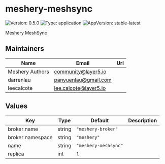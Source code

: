 # meshery-meshsync

![Version: 0.5.0](https://img.shields.io/badge/Version-0.5.0-informational?style=flat-square) ![Type: application](https://img.shields.io/badge/Type-application-informational?style=flat-square) ![AppVersion: stable-latest](https://img.shields.io/badge/AppVersion-stable--latest-informational?style=flat-square)

Meshery MeshSync

## Maintainers

| Name            | Email                   | Url |
| --------------- | ----------------------- | --- |
| Meshery Authors | <community@layer5.io>   |     |
| darrenlau       | <panyuenlau@gmail.com>  |     |
| leecalcote      | <lee.calcote@layer5.io> |     |

## Values

| Key              | Type   | Default              | Description |
| ---------------- | ------ | -------------------- | ----------- |
| broker.name      | string | `"meshery-broker"`   |             |
| broker.namespace | string | `"meshery"`          |             |
| name             | string | `"meshery-meshsync"` |             |
| replica          | int    | `1`                  |             |
